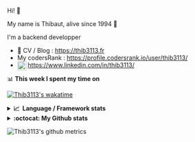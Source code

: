 Hi! 👋

My name is Thibaut, alive since 1994 🍷

I'm a backend developper

-   📝 CV / Blog : https://thib3113.fr
-   My codersRank : https://profile.codersrank.io/user/thib3113/
-   <a href="https://www.linkedin.com/in/thib3113/"><img align="left" alt="Thib3113's Linkedin" width="21px" src="https://img.icons8.com/color/48/linkedin.png" /></a> https://www.linkedin.com/in/thib3113/

📊 **This week I spent my time on**

[![Thib3113's wakatime](https://github-readme-stats.vercel.app/api/wakatime?username=thib3113&layout=default&theme=dracula&langs_count=6&hide_title=true&hide_border=true)](https://wakatime.com/@thib3113)

<details>
  <summary><b>📈&nbsp;&nbsp;Language&nbsp;/&nbsp;Framework stats</b></summary>
  <br/>  
  <a href='https://profile.codersrank.io/user/thib3113/'>
  <img src='http://cr-skills-chart-widget.azurewebsites.net/api/api?username=thib3113&padding=30&skills=php,batchfile,javascript,less,mysql,reactjs,scss,shell,typescript,vue'>
  </a>
</details>

<details>
  <summary><b>:octocat: My Github stats</b></summary>
  <br/>  
  
  <img src="https://github-readme-stats.vercel.app/api?username=thib3113&theme=dracula&show_icons=true&" alt="Thib3113's GitHub stats" />

<!--START_SECTION:activity-->

1. 🚀 Published release [v0.1.13](https://github.com/spailybot/moleculer-auto-openapi/releases/tag/v0.1.13) in [spailybot/moleculer-auto-openapi](https://github.com/spailybot/moleculer-auto-openapi)
2. 🚀 Published release [v0.1.12](https://github.com/spailybot/moleculer-auto-openapi/releases/tag/v0.1.12) in [spailybot/moleculer-auto-openapi](https://github.com/spailybot/moleculer-auto-openapi)
3. 🚀 Published release [v1.1.11](https://github.com/spailybot/moleculer-auto-openapi/releases/tag/v1.1.11) in [spailybot/moleculer-auto-openapi](https://github.com/spailybot/moleculer-auto-openapi)
4. 🚀 Published release [v0.1.10](https://github.com/spailybot/moleculer-auto-openapi/releases/tag/v0.1.10) in [spailybot/moleculer-auto-openapi](https://github.com/spailybot/moleculer-auto-openapi)
5. 🚀 Published release [v0.1.9](https://github.com/spailybot/moleculer-auto-openapi/releases/tag/v0.1.9) in [spailybot/moleculer-auto-openapi](https://github.com/spailybot/moleculer-auto-openapi)
 <!--END_SECTION:activity-->

</details>

![Thib3113's github metrics](https://gist.githubusercontent.com/thib3113/83a96e16f8bca103f1b0e376186c66ec/raw/github-metrics.svg)
